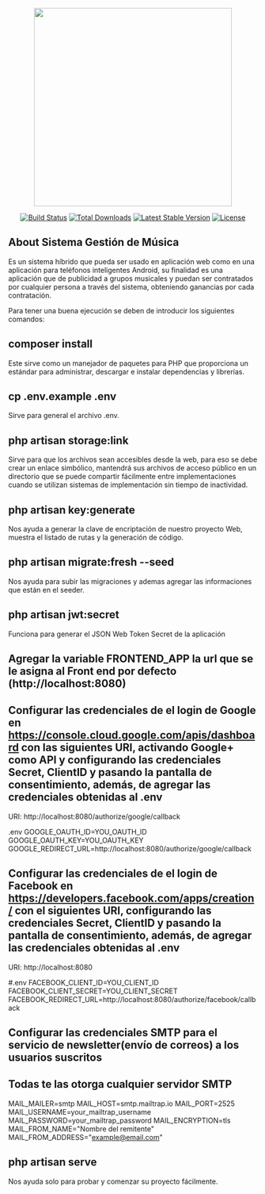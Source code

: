 <p align="center"><a href="https://laravel.com" target="_blank"><img src="https://raw.githubusercontent.com/laravel/art/master/logo-lockup/5%20SVG/2%20CMYK/1%20Full%20Color/laravel-logolockup-cmyk-red.svg" width="400"></a></p>

<p align="center">
<a href="https://travis-ci.org/laravel/framework"><img src="https://travis-ci.org/laravel/framework.svg" alt="Build Status"></a>
<a href="https://packagist.org/packages/laravel/framework"><img src="https://img.shields.io/packagist/dt/laravel/framework" alt="Total Downloads"></a>
<a href="https://packagist.org/packages/laravel/framework"><img src="https://img.shields.io/packagist/v/laravel/framework" alt="Latest Stable Version"></a>
<a href="https://packagist.org/packages/laravel/framework"><img src="https://img.shields.io/packagist/l/laravel/framework" alt="License"></a>
</p>

## About Sistema Gestión de Música

Es un sistema híbrido que pueda ser usado en aplicación web como en una aplicación para teléfonos inteligentes Android, su finalidad es una aplicación que de publicidad a grupos musicales y puedan ser contratados por cualquier persona a través del sistema, obteniendo ganancias por cada contratación.

Para tener una buena ejecución se deben de introducir los siguientes comandos:

## composer install

Este sirve como un manejador de paquetes para PHP que proporciona un estándar para administrar, descargar e instalar dependencias y librerías.

## cp .env.example .env

Sirve para general el archivo .env.

## php artisan storage:link

Sirve para que los archivos sean accesibles desde la web, para eso se debe crear un enlace simbólico, mantendrá sus archivos de acceso público en un directorio que se puede compartir fácilmente entre implementaciones cuando se utilizan sistemas de implementación sin tiempo de inactividad.

## php artisan key:generate

Nos ayuda a generar la clave de encriptación de nuestro proyecto Web, muestra el listado de rutas y la generación de código.

## php artisan migrate:fresh --seed

Nos ayuda para subir las migraciones y ademas agregar las informaciones que están en el seeder.

## php artisan jwt:secret

Funciona para generar el JSON Web Token Secret de la aplicación

## Agregar la variable FRONTEND_APP la url que se le asigna al Front end por defecto (http://localhost:8080)

## Configurar las credenciales de el login de Google en https://console.cloud.google.com/apis/dashboard con las siguientes URI, activando Google+ como API y configurando las credenciales Secret, ClientID y pasando la pantalla de consentimiento, además, de agregar las credenciales obtenidas al .env

URI:
http://localhost:8080/authorize/google/callback

.env
GOOGLE_OAUTH_ID=YOU_OAUTH_ID
GOOGLE_OAUTH_KEY=YOU_OAUTH_KEY
GOOGLE_REDIRECT_URL=http://localhost:8080/authorize/google/callback

## Configurar las credenciales de el login de Facebook en https://developers.facebook.com/apps/creation/ con el siguientes URI, configurando las credenciales Secret, ClientID y pasando la pantalla de consentimiento, además, de agregar las credenciales obtenidas al .env

URI:
http://localhost:8080

#.env
FACEBOOK_CLIENT_ID=YOU_CLIENT_ID
FACEBOOK_CLIENT_SECRET=YOU_CLIENT_SECRET
FACEBOOK_REDIRECT_URL=http://localhost:8080/authorize/facebook/callback

## Configurar las credenciales SMTP para el servicio de newsletter(envío de correos) a los usuarios suscritos
## Todas te las otorga cualquier servidor SMTP 

MAIL_MAILER=smtp
MAIL_HOST=smtp.mailtrap.io
MAIL_PORT=2525
MAIL_USERNAME=your_mailtrap_username
MAIL_PASSWORD=your_mailtrap_password
MAIL_ENCRYPTION=tls
MAIL_FROM_NAME="Nombre del remitente"
MAIL_FROM_ADDRESS="example@email.com"

## php artisan serve

Nos ayuda solo para probar y comenzar su proyecto fácilmente.
